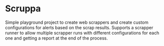 # Scruppa

Simple playground project to create web scrappers and create custom configurations for alerts based on the scrap results.
Supports a scrapper runner to allow multiple scrapper runs with different configurations for each one and getting a
report at the end of the process.

